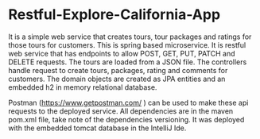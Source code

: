 # Restful-Explore-California-App
It is a simple web service that creates tours, tour packages and ratings for those tours for customers. 
This is spring based microservice. It is restful web service that has endpoints to allow POST, GET, PUT, PATCH and DELETE 
requests. The tours are loaded from a JSON file. The controllers handle request to create tours, packages, rating and comments
for customers. The domain objects are created as JPA entities and an embedded h2 in memory relational database. 

Postman (https://www.getpostman.com/ ) can be used to make these api requests to the deployed service.
All dependencies are in the maven pom.xml file, take note of the dependencies versioning. 
It was deployed with the embedded tomcat database in the IntelliJ Ide. 
